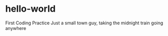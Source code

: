 # hello-world
First Coding Practice
Just a small town guy, taking the midnight train going anywhere
